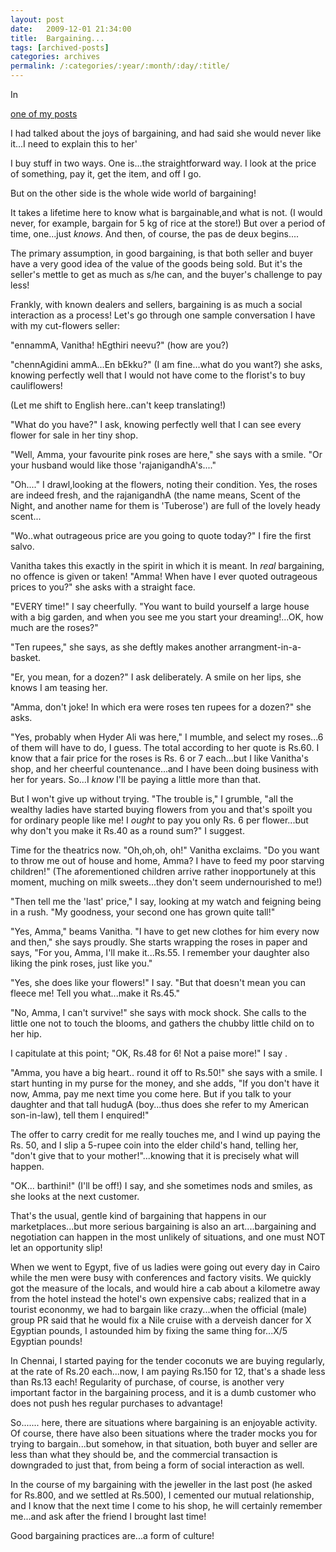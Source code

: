 ```yaml
---
layout: post
date:	2009-12-01 21:34:00
title:  Bargaining...
tags: [archived-posts]
categories: archives
permalink: /:categories/:year/:month/:day/:title/
---
```

In 

<a href="http://deponti.livejournal.com/615272.html"> one of my posts </a>

I had talked about the joys of bargaining, and <LJ user="asakiyume"> had said she would never like it...I need to explain this to her'

I buy stuff in two ways. One is...the straightforward way. I look at the price of something, pay it, get the item, and off I go. 

But on the other side is the whole wide world of bargaining! 

It takes a lifetime here to know what is bargainable,and what is not. (I would never, for example, bargain for 5 kg of rice at the store!) But over a period of time, one...just *knows*.
And then, of course, the pas de deux begins....


<lj-cut text="the bargain">

The primary assumption, in good bargaining, is that both seller and buyer have a very good idea of the value of the goods being sold. But it's the seller's mettle to get as much as s/he can, and the buyer's challenge to pay less!


Frankly, with known dealers and sellers,  bargaining is as much a social interaction as a process! Let's go through one sample conversation I have with my cut-flowers seller:

"ennammA, Vanitha! hEgthiri neevu?" (how are you?)

"chennAgidini ammA...En bEkku?" (I am fine...what do you want?) she asks, knowing perfectly well that I would not have come to the florist's to buy cauliflowers!


(Let me shift to English here..can't keep translating!)


"What do you have?" I ask, knowing perfectly well that I can see every flower for sale in her tiny shop.

"Well, Amma, your favourite pink roses are here," she says with a smile. "Or your husband would like those 'rajanigandhA's...."

"Oh...." I drawl,looking at the flowers, noting their condition. Yes, the roses are indeed fresh, and the rajanigandhA (the name means, Scent of the Night, and another name for them is 'Tuberose') are full of the lovely heady scent...

"Wo..what outrageous price are you going to quote today?" I fire the first salvo.

Vanitha takes this exactly in the spirit in which it is meant. In *real* bargaining, no offence is given or taken! "Amma! When have I ever quoted outrageous prices to you?" she asks with a straight face.

"EVERY time!" I say cheerfully. "You want to build yourself a large house with a big garden, and when you see me you start your dreaming!...OK, how much are the roses?"

"Ten rupees," she says, as she deftly makes another arrangment-in-a-basket.

"Er, you mean, for a dozen?" I ask deliberately. A smile on her lips, she knows I am teasing her. 

"Amma, don't joke! In which era were roses ten rupees for a dozen?" she asks.

"Yes, probably when Hyder Ali was here," I mumble, and select my roses...6 of them will have to do, I guess. The total according to her quote is Rs.60. I know that a fair price for the roses is Rs. 6 or 7 each...but I like Vanitha's shop, and her cheerful countenance...and I have been doing business with her for years. So...I *know* I'll be paying a little more than that. 

But I won't give up without trying. "The trouble is," I grumble, "all the wealthy ladies have started buying flowers from you and that's spoilt you for ordinary people like me! I *ought* to pay you only Rs. 6 per flower...but why don't you make it Rs.40 as a round sum?" I suggest.

Time for the theatrics now. "Oh,oh,oh, oh!" Vanitha exclaims. "Do you want to throw me out of house and home, Amma? I have to feed my poor starving children!" (The aforementioned children arrive rather inopportunely at this moment, muching on milk sweets...they don't seem undernourished to me!)

"Then tell me the 'last' price," I say, looking at my watch and feigning being in a rush. "My goodness, your second one has grown quite tall!"

"Yes, Amma," beams Vanitha. "I have to get new clothes for him every now and then," she says proudly. She starts wrapping the roses in paper and says, "For you, Amma, I'll make it...Rs.55. I remember your daughter also liking the pink roses, just like you."

"Yes, she does like your flowers!" I say. "But that doesn't mean you can fleece me! Tell you what...make it Rs.45."

"No, Amma, I can't survive!" she says with mock shock. She calls to the little one not to touch the blooms, and gathers the chubby little child on to her hip.

I capitulate at this point; "OK, Rs.48 for 6! Not a paise more!" I say .

"Amma, you have a big heart.. round it off to Rs.50!" she says with a smile. I start hunting in my purse for the money, and she adds, "If you don't have it now, Amma, pay me next time you come here. But if you talk to your daughter and that tall hudugA (boy...thus does she refer to my American son-in-law), tell them I enquired!"

The offer to carry credit for me really touches me, and I wind up paying the Rs. 50, and I slip a 5-rupee coin into the elder child's hand, telling her, "don't give that to your mother!"...knowing that it is precisely what will happen.

"OK... barthini!" (I'll be off!) I say, and she sometimes nods and smiles, as she looks at the next customer.

That's the usual, gentle kind of bargaining that happens in our marketplaces...but more serious bargaining is also an art....bargaining and negotiation can happen in the most unlikely of situations, and one must NOT let an opportunity slip!

When we went to Egypt, five of us ladies were going out every day in Cairo while the men were busy with conferences and factory visits. We quickly got the measure of the locals, and would hire a cab about a kilometre away from the hotel instead the hotel's own expensive cabs; realized that in a tourist econonmy, we had to bargain like crazy...when the official (male) group PR said that he would fix a Nile cruise with a derveish dancer for X Egyptian pounds, I astounded him by fixing the same thing for...X/5 Egyptian pounds! 

In Chennai, I started paying for the tender coconuts we are buying regularly, at the rate of Rs.20 each...now, I am paying Rs.150 for 12, that's a shade less than Rs.13 each! Regularity of purchase, of course, is another very important factor in the bargaining process, and it is a dumb customer who does not push hes regular purchases to advantage!

So...<LJ user="asakiyume">.... here, there are situations where bargaining is an enjoyable activity. Of course, there have also been situations where the trader mocks you for trying to bargain...but somehow, in that situation, both buyer and seller are less than what they should be, and the commercial transaction is downgraded to just that, from being a form of social interaction as well.

In the course of my bargaining with the jeweller in the last post (he asked for Rs.800, and we settled at Rs.500), I cemented our mutual relationship, and I know that the next time I come to his shop, he will certainly remember me...and ask after the friend I brought last time!

</lj-cut>


Good bargaining practices are...a form of culture!
